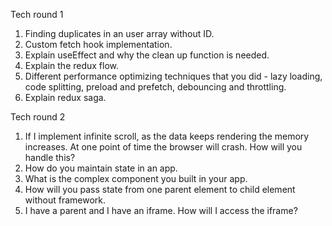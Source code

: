 Tech round 1
1. Finding duplicates in an user array without ID. 
2. Custom fetch hook implementation.
3. Explain useEffect and why the clean up function is needed.
4. Explain the redux flow.
5. Different performance optimizing techniques that you did - lazy loading, code splitting, preload and prefetch, debouncing and throttling.
6. Explain redux saga.

Tech round 2
1. If I implement infinite scroll, as the data keeps rendering the memory increases. At one point of time the browser will crash. How will you handle this?
2. How do you maintain state in an app. 
3. What is the complex component you built in your app.
4. How will you pass state from one parent element to child element without framework.
5. I have a parent and I have an iframe. How will I access the iframe?
